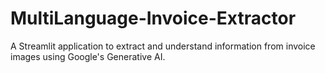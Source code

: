 # MultiLanguage-Invoice-Extractor
A Streamlit application to extract and understand information from invoice images using Google's Generative AI.
